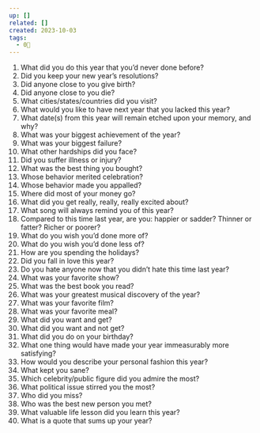 ```yaml
---
up: []
related: []
created: 2023-10-03
tags:
  - 0🌲
---
```

1. What did you do this year that you’d never done before?
2. Did you keep your new year’s resolutions?
3. Did anyone close to you give birth?
4. Did anyone close to you die?
5. What cities/states/countries did you visit?
6. What would you like to have next year that you lacked this year?
7. What date(s) from this year will remain etched upon your memory, and why?
8. What was your biggest achievement of the year?
9. What was your biggest failure?
10. What other hardships did you face?
11. Did you suffer illness or injury?
12. What was the best thing you bought?
13. Whose behavior merited celebration?
14. Whose behavior made you appalled?
15. Where did most of your money go?
16. What did you get really, really, really excited about?
17. What song will always remind you of this year?
18. Compared to this time last year, are you: happier or sadder? Thinner or fatter? Richer or poorer?
19. What do you wish you’d done more of?
20. What do you wish you’d done less of?
21. How are you spending the holidays?
22. Did you fall in love this year?
23. Do you hate anyone now that you didn’t hate this time last year?
24. What was your favorite show?
25. What was the best book you read?
26. What was your greatest musical discovery of the year?
27. What was your favorite film?
28. What was your favorite meal?
29. What did you want and get?
30. What did you want and not get?
31. What did you do on your birthday?
32. What one thing would have made your year immeasurably more satisfying?
33. How would you describe your personal fashion this year?
34. What kept you sane?
35. Which celebrity/public figure did you admire the most?
36. What political issue stirred you the most?
37. Who did you miss?
38. Who was the best new person you met?
39. What valuable life lesson did you learn this year?
40. What is a quote that sums up your year?